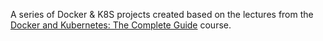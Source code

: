 A series of Docker & K8S projects created based on the lectures from the [Docker and Kubernetes: The Complete Guide](https://www.udemy.com/course/docker-and-kubernetes-the-complete-guide/) course.